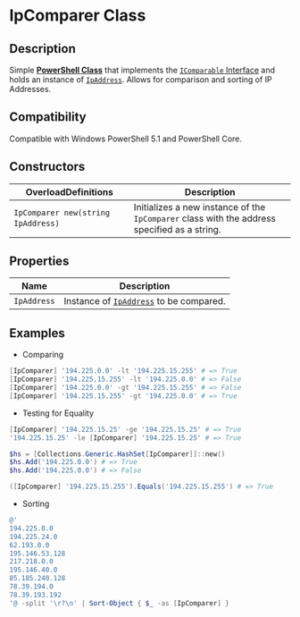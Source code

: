 # IpComparer Class

## Description

Simple [__PowerShell Class__](https://docs.microsoft.com/en-us/powershell/module/microsoft.powershell.core/about/about_classes) that implements the [`IComparable` Interface](https://docs.microsoft.com/en-us/dotnet/api/system.icomparable?view=net-6.0) and holds an instance of [`IpAddress`](https://docs.microsoft.com/en-us/dotnet/api/system.net.ipaddress?view=net-6.0). Allows for comparison and sorting of IP Addresses.

## Compatibility

Compatible with Windows PowerShell 5.1 and PowerShell Core.

## Constructors

| OverloadDefinitions | Description |
| ---- | ---- |
| `IpComparer new(string IpAddress)` &nbsp; &nbsp; &nbsp; | Initializes a new instance of the `IpComparer` class with the address specified as a string.

## Properties

| Name | Description |
| ---- | ----------- |
| `IpAddress` | Instance of [`IpAddress`](https://docs.microsoft.com/en-us/dotnet/api/system.net.ipaddress?view=net-6.0) to be compared.

## Examples

- Comparing

```powershell
[IpComparer] '194.225.0.0' -lt '194.225.15.255' # => True
[IpComparer] '194.225.15.255' -lt '194.225.0.0' # => False
[IpComparer] '194.225.0.0' -gt '194.225.15.255' # => False
[IpComparer] '194.225.15.255' -gt '194.225.0.0' # => True
```

- Testing for Equality

```powershell
[IpComparer] '194.225.15.25' -ge '194.225.15.25' # => True
'194.225.15.25' -le [IpComparer] '194.225.15.25' # => True

$hs = [Collections.Generic.HashSet[IpComparer]]::new()
$hs.Add('194.225.0.0') # => True
$hs.Add('194.225.0.0') # => False

([IpComparer] '194.225.15.255').Equals('194.225.15.255') # => True
```

- Sorting

```powershell
@'
194.225.0.0
194.225.24.0
62.193.0.0
195.146.53.128
217.218.0.0
195.146.40.0
85.185.240.128
78.39.194.0
78.39.193.192
'@ -split '\r?\n' | Sort-Object { $_ -as [IpComparer] }
```
